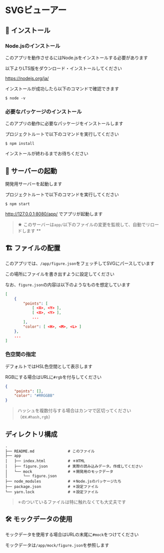 # SVGビューアー

## 🔰 インストール

### Node.jsのインストール

このアプリを動作させるにはNode.jsをインストールする必要があります

以下よりLTS版をダウンロード・インストールしてください

https://nodejs.org/ja/

インストールが成功したら以下のコマンドで確認できます

```
$ node -v
```

### 必要なパッケージのインストール

このアプリの動作に必要なパッケージをインストールします

プロジェクトルートで以下のコマンドを実行してください

```
$ npm install
```

インストールが終わるまでお待ちください

## 🚀 サーバーの起動

開発用サーバーを起動します

プロジェクトルートで以下のコマンドを実行してください

```
$ npm start
```

http://127.0.0.1:8080/app/ でアプリが起動します

> ★ このサーバーは`app/`以下のファイルの変更を監視して、自動でリロードします **

## 🏗 ファイルの配置

このアプリでは、`/app/figure.json`をフェッチしてSVGにパースしています

この場所にファイルを書き出すように設定してください

なお、`figure.json`の内容は以下のようなものを想定しています

```json
[
    {
        "points": [
            [ <X>, <Y> ],
            [ <X>, <Y> ],
            ...
        ],
        "color": [ <H>, <M>, <L> ]
    },
    ...
]
```

### 色空間の指定

デフォルトではHSL色空間として表示します

RGBにする場合はURLに`#rgb`を付与してください

```json
{
    "points": [],
    "color": "#RRGGBB"
}
```

> ハッシュを複数付与する場合はカンマで区切ってください（ex.`#hash,rgb`）

## ディレクトリ構成

```
.
├── README.md               # このファイル
├── app
│   ├── index.html          # ＊HTML
│   ├── figure.json         # 実際の読み込みデータ。作成してください     
│   └── mock                # ＊開発用のモックデータ
│       └── figure.json
├── node_modules            # ＊Node.jsのパッケージたち
├── package.json            # ＊設定ファイル
└── yarn.lock               # ＊設定ファイル
```

> `＊`のついているファイルは特に触れなくても大丈夫です

## 🛠 モックデータの使用

モックデータを使用する場合はURLの末尾に`#mock`をつけてください

モックデータは`/app/mock/figure.json`を参照します